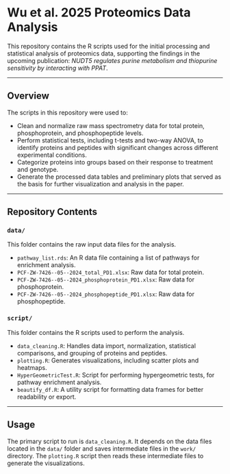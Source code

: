 # Wu et al. 2025 Proteomics Data Analysis

This repository contains the R scripts used for the initial processing and statistical analysis of proteomics data, supporting the findings in the upcoming publication: *NUDT5 regulates purine metabolism and thiopurine sensitivity by interacting with PPAT*.

---

## Overview

The scripts in this repository were used to:

* Clean and normalize raw mass spectrometry data for total protein, phosphoprotein, and phosphopeptide levels.
* Perform statistical tests, including t-tests and two-way ANOVA, to identify proteins and peptides with significant changes across different experimental conditions.
* Categorize proteins into groups based on their response to treatment and genotype.
* Generate the processed data tables and preliminary plots that served as the basis for further visualization and analysis in the paper.

---

## Repository Contents

### `data/`

This folder contains the raw input data files for the analysis.

* `pathway_list.rds`: An R data file containing a list of pathways for enrichment analysis.
* `PCF-ZW-7426--05--2024_total_PD1.xlsx`: Raw data for total protein.
* `PCF-ZW-7426--05--2024_phosphoprotein_PD1.xlsx`: Raw data for phosphoprotein.
* `PCF-ZW-7426--05--2024_phosphopeptide_PD1.xlsx`: Raw data for phosphopeptide.

### `script/`

This folder contains the R scripts used to perform the analysis.

* `data_cleaning.R`: Handles data import, normalization, statistical comparisons, and grouping of proteins and peptides.
* `plotting.R`: Generates visualizations, including scatter plots and heatmaps.
* `HyperGeometricTest.R`: Script for performing hypergeometric tests, for pathway enrichment analysis.
* `beautify_df.R`: A utility script for formatting data frames for better readability or export.

---

## Usage

The primary script to run is `data_cleaning.R`. It depends on the data files located in the `data/` folder and saves intermediate files in the `work/` directory. The `plotting.R` script then reads these intermediate files to generate the visualizations.
